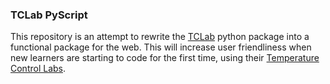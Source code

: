 ### TCLab PyScript
This repository is an attempt to rewrite the [TCLab](https://github.com/jckantor/TCLab) python package into a functional package for the web. This will increase user friendliness when new learners are starting to code for the first time, using their [Temperature Control Labs](http://apmonitor.com/pdc/index.php/Main/ArduinoTemperatureControl).